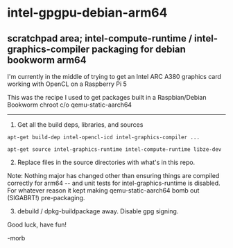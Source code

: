 # intel-gpgpu-debian-arm64
scratchpad area; intel-compute-runtime / intel-graphics-compiler packaging for debian bookworm arm64
---

I'm currently in the middle of trying to get an Intel ARC A380 graphics card working with OpenCL on a Raspberry Pi 5

This was the recipe I used to get packages built in a Raspbian/Debian Bookworm chroot c/o qemu-static-aarch64

---

1) Get all the build deps, libraries, and sources

```
apt-get build-dep intel-opencl-icd intel-graphics-compiler ...

apt-get source intel-graphics-runtime intel-compute-runtime libze-dev
```
2) Replace files in the source directories with what's in this repo.

Note: Nothing major has changed other than ensuring things are compiled correctly for arm64 -- and unit tests for intel-graphics-runtime is disabled.
For whatever reason it kept making qemu-static-aarch64 bomb out (SIGABRT!) pre-packaging.

3) debuild / dpkg-buildpackage away. Disable gpg signing.

Good luck, have fun!

-morb
